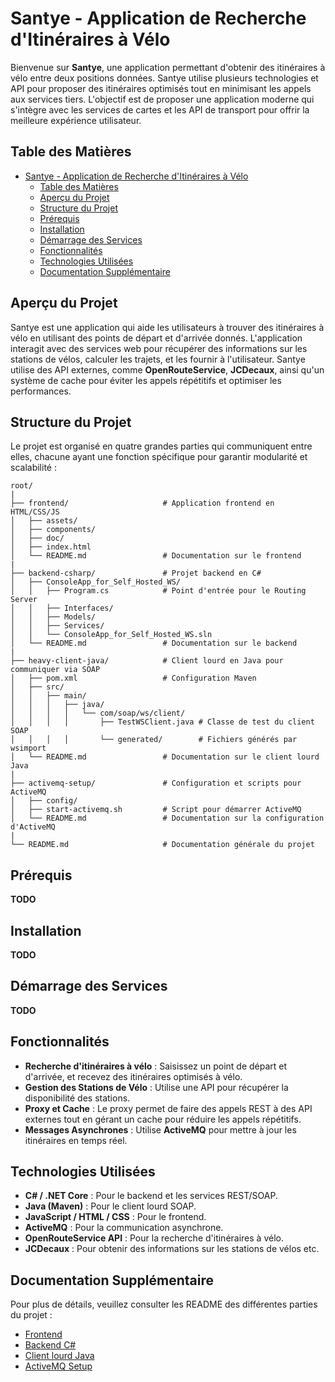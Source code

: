 # Santye - Application de Recherche d'Itinéraires à Vélo

Bienvenue sur **Santye**, une application permettant d'obtenir des itinéraires à vélo entre deux positions données. Santye utilise plusieurs technologies et API pour proposer des itinéraires optimisés tout en minimisant les appels aux services tiers. L'objectif est de proposer une application moderne qui s'intègre avec les services de cartes et les API de transport pour offrir la meilleure expérience utilisateur.

## Table des Matières
- [Santye - Application de Recherche d'Itinéraires à Vélo](#santye---application-de-recherche-ditinéraires-à-vélo)
  - [Table des Matières](#table-des-matières)
  - [Aperçu du Projet](#aperçu-du-projet)
  - [Structure du Projet](#structure-du-projet)
  - [Prérequis](#prérequis)
  - [Installation](#installation)
  - [Démarrage des Services](#démarrage-des-services)
  - [Fonctionnalités](#fonctionnalités)
  - [Technologies Utilisées](#technologies-utilisées)
  - [Documentation Supplémentaire](#documentation-supplémentaire)

## Aperçu du Projet
Santye est une application qui aide les utilisateurs à trouver des itinéraires à vélo en utilisant des points de départ et d'arrivée donnés. L'application interagit avec des services web pour récupérer des informations sur les stations de vélos, calculer les trajets, et les fournir à l'utilisateur. Santye utilise des API externes, comme **OpenRouteService**, **JCDecaux**, ainsi qu'un système de cache pour éviter les appels répétitifs et optimiser les performances.

## Structure du Projet
Le projet est organisé en quatre grandes parties qui communiquent entre elles, chacune ayant une fonction spécifique pour garantir modularité et scalabilité :

```
root/
|
├── frontend/                     # Application frontend en HTML/CSS/JS
│   ├── assets/
│   ├── components/
│   ├── doc/
│   ├── index.html
│   └── README.md                 # Documentation sur le frontend
|
├── backend-csharp/               # Projet backend en C#
│   ├── ConsoleApp_for_Self_Hosted_WS/
│   │   ├── Program.cs            # Point d'entrée pour le Routing Server
│   │   ├── Interfaces/
│   │   ├── Models/
│   │   ├── Services/
│   │   └── ConsoleApp_for_Self_Hosted_WS.sln
│   └── README.md                 # Documentation sur le backend
|
├── heavy-client-java/            # Client lourd en Java pour communiquer via SOAP
│   ├── pom.xml                   # Configuration Maven
│   ├── src/
│   │   ├── main/
│   │   │   ├── java/
│   │   │   │   └── com/soap/ws/client/
│   │   │   │       ├── TestWSClient.java # Classe de test du client SOAP
│   │   │   │       └── generated/        # Fichiers générés par wsimport
│   └── README.md                 # Documentation sur le client lourd Java
|
├── activemq-setup/               # Configuration et scripts pour ActiveMQ
│   ├── config/
│   ├── start-activemq.sh         # Script pour démarrer ActiveMQ
│   └── README.md                 # Documentation sur la configuration d'ActiveMQ
|
└── README.md                     # Documentation générale du projet
```

## Prérequis
**TODO**

## Installation
**TODO**

## Démarrage des Services
**TODO**

## Fonctionnalités
- **Recherche d'itinéraires à vélo** : Saisissez un point de départ et d'arrivée, et recevez des itinéraires optimisés à vélo.
- **Gestion des Stations de Vélo** : Utilise une API pour récupérer la disponibilité des stations.
- **Proxy et Cache** : Le proxy permet de faire des appels REST à des API externes tout en gérant un cache pour réduire les appels répétitifs.
- **Messages Asynchrones** : Utilise **ActiveMQ** pour mettre à jour les itinéraires en temps réel.

## Technologies Utilisées
- **C# / .NET Core** : Pour le backend et les services REST/SOAP.
- **Java (Maven)** : Pour le client lourd SOAP.
- **JavaScript / HTML / CSS** : Pour le frontend.
- **ActiveMQ** : Pour la communication asynchrone.
- **OpenRouteService API** : Pour la recherche d'itinéraires à vélo.
- **JCDecaux** : Pour obtenir des informations sur les stations de vélos etc.

## Documentation Supplémentaire

Pour plus de détails, veuillez consulter les README des différentes parties du projet :

- [Frontend](../frontend/README.md)
- [Backend C#](../backend-csharp/README.md)
- [Client lourd Java](../heavy-client-java/README.md)
- [ActiveMQ Setup](../activemq-setup/README.md)
